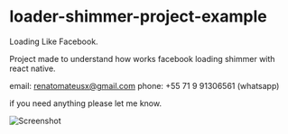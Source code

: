 # loader-shimmer-project-example

Loading Like Facebook.

Project made to understand how works facebook loading shimmer with react native.

email: renatomateusx@gmail.com
phone: +55 71 9 91306561 (whatsapp)

if you need anything please let me know.

![Screenshot](gifShimmer.gif)
